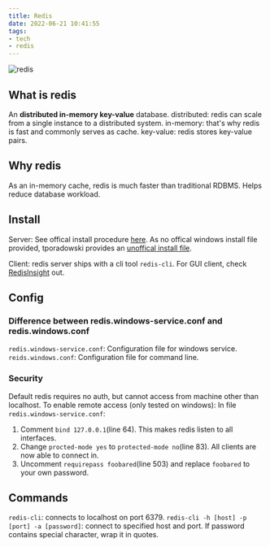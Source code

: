 ```yaml
---
title: Redis
date: 2022-06-21 10:41:55
tags:
- tech
- redis
---
```

![redis](/images/redis.png)
## What is redis
An **distributed in-memory key-value** database.
distributed: redis can scale from a single instance to a distributed system.
in-memory: that's why redis is fast and commonly serves as cache.
key-value: redis stores key-value pairs.

## Why redis
As an in-memory cache, redis is much faster than traditional RDBMS.
Helps reduce database workload.

## Install
Server: See offical install procedure [here](https://redis.io/docs/getting-started/installation/install-redis-on-linux/).
As no offical windows install file provided, tporadowski provides an [unoffical install file](https://github.com/tporadowski/redis/releases).

Client: redis server ships with a cli tool `redis-cli`. For GUI client, check [RedisInsight](https://redis.io/download/) out.

## Config
### Difference between redis.windows-service.conf and redis.windows.conf
`redis.windows-service.conf`: Configuration file for windows service.
`reids.windows.conf`: Configuration file for command line.

### Security
Default redis requires no auth, but cannot access from machine other than localhost.
To enable remote access (only tested on windows):
In file `redis.windows-service.conf`: 
  1. Comment `bind 127.0.0.1`(line 64). This makes redis listen to all interfaces.
  2. Change `procted-mode yes` to `protected-mode no`(line 83). All clients are now able to connect in.
  3. Uncomment `requirepass foobared`(line 503) and replace `foobared` to your own password.

## Commands
`redis-cli`: connects to localhost on port 6379.
`redis-cli -h [host] -p [port] -a [password]`: connect to specified host and port. If password contains special character, wrap it in quotes.

